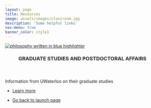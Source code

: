 ```yaml
---
layout: page
title: Resources
image: assets/images/classroom.jpg
description: 'Some helpful links'
nav-menu: true
banner_color: style1
---
```


<!-- One -->
<!-- <section id="overview">
	<div class="inner">
		<header class="major">
			<h2>Overview</h2>
		</header>
		<p> Teaching is arguably the avenue through which professors have the most influence and impact on society; it is the primary medium to train and mentor the next generation of engineers to tackle the grand engineering challenges of the 21<sup>st</sup> century such as climate change, sustainable energy production, sufficient food supply, and better engineered medicines. Fueled by my passion for mentoring and teaching, I have consistently sought out instruction opportunities throughout my professional career.</p>
	<ul class="actions">
		<li><a href="files/teaching.html" class="button icon fa-file">Teaching Statement</a></li>
	</ul>
	</div>
</section> -->

<!-- Two -->
<section id="topics" class="spotlights">
	<section id="GSA">
		<a href="https://uwaterloo.ca/graduate-studies-postdoctoral-affairs/future-students/graduate-student-experience" class="image">
			<img src="{% link assets/images/philosophy.jpg %}" alt="philosophy written in blue highlighter" data-position="bottom center" />
		</a>
		<div class="content">
			<div class="inner">
				<header class="major">
					<h3>GRADUATE STUDIES AND POSTDOCTORAL AFFAIRS</h3>
				</header>
				<p> Information from UWaterloo on their graduate studies</p>
				<ul class="actions">
					<li><a href="teaching/philosophy.html" class="button">Learn more</a></li>
				</ul>
			</div>
		</div>
	</section>
	<!-- <section id="courses">
    		<a href="teaching/courses.html" class="image">
			<img src="{% link assets/images/lecture_hall.jpg %}" alt="" data-position="center center" />
		</a>
		<div class="content">
			<div class="inner">
				<header class="major">
					<h3>Courses</h3>
				</header>
				<p>Information on courses I have taught and am teaching</p>
				<ul class="actions">
					<li><a href="teaching/courses.html" class="button">Learn more</a></li>
				</ul>
			</div>
		</div>
	</section> -->
</section>

<section>
	<div class="inner">
		<ul class="actions">
    		<li><a href="/#launch" class="button icon fa-arrow-left">Go back to launch page</a></li>
		</ul>
	</div>
</section>
